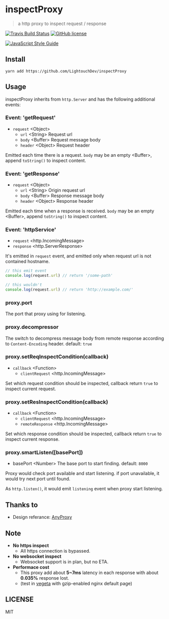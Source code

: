 # inspectProxy

> a http proxy to inspect request / response

[![Travis Build Status](https://travis-ci.org/LightouchDev/inspectProxy.svg)](https://travis-ci.org/LightouchDev/inspectProxy) [![GitHub license](https://img.shields.io/badge/license-MIT-blue.svg)](https://github.com/LightouchDev/inspectProxy/blob/master/LICENSE)

[![JavaScript Style Guide](https://cdn.rawgit.com/standard/standard/master/badge.svg)](https://github.com/standard/standard)

## Install

```shell
yarn add https://github.com/LightouchDev/inspectProxy
```

## Usage

inspectProxy inherits from `http.Server` and has the following additional events:

### Event: 'getRequest'

* `request` \<Object>
  * `url` \<String> Request url
  * `body` \<Buffer> Request message body
  * `header` \<Object> Request header

Emitted each time there is a request. `body` may be an empty \<Buffer>, append `toString()` to inspect content.

### Event: 'getResponse'

* `request` \<Object>
  * `url` \<String> Origin request url
  * `body` \<Buffer> Response message body
  * `header` \<Object> Response header

Emitted each time when a response is received. `body` may be an empty \<Buffer>, append `toString()` to inspect content.

### Event: 'httpService'

* `request` \<http.IncomingMessage>
* `response` \<http.ServerResponse>

It's emitted in `request` event, and emitted only when request url is not contained hostname.

```javascript
// this emit event
console.log(request.url) // return '/some-path'

// this wouldn't
console.log(request.url) // return 'http://example.com/'
```

### proxy.port

The port that proxy using for listening.

### proxy.decompressor

The switch to decompress message body from remote response according to `Content-Encoding` header. default: `true`

### proxy.setReqInspectCondition(callback)

* `callback` \<Function>
  * `clientRequest` \<http.IncomingMessage>

Set which request condition should be inspected, callback return `true` to inspect current request.

### proxy.setResInspectCondition(callback)

* `callback` \<Function>
  * `clientRequest` \<http.IncomingMessage>
  * `remoteResponse` \<http.IncomingMessage>

Set which response condition should be inspected, callback return `true` to inspect current response.

### proxy.smartListen([basePort])

* basePort \<Number> The base port to start finding. default: `8000`

Proxy would check port available and start listening. if port unavailable, it would try next port until found.

As `http.listen()`, it would emit `listening` event when proxy start listening.

## Thanks to

* Design referance: [AnyProxy](https://github.com/alibaba/anyproxy)

## Note

* **No https inspect**
  * All https connection is bypassed.
* **No websocket inspect**
  * Websocket support is in plan, but no ETA.
* **Performace cost**
  * This proxy add about **5~7ms** latency in each response with about **0.035%** response lost.
  * (test in [vegeta](https://github.com/tsenart/vegeta) with gzip-enabled nginx default page)

## LICENSE

MIT